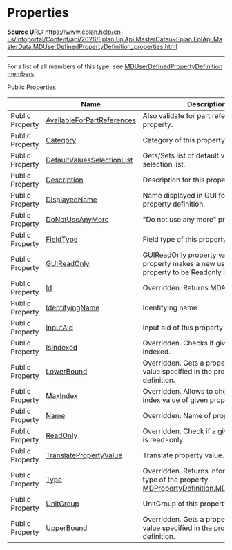 # Properties

**Source URL:** https://www.eplan.help/en-us/Infoportal/Content/api/2026/Eplan.EplApi.MasterDatau~Eplan.EplApi.MasterData.MDUserDefinedPropertyDefinition_properties.html

---

For a list of all members of this type, see [MDUserDefinedPropertyDefinition members](Eplan.EplApi.MasterDatau~Eplan.EplApi.MasterData.MDUserDefinedPropertyDefinition_members.html).

Public Properties

|  | Name | Description |
| --- | --- | --- |
| Public Property | [AvailableForPartReferences](Eplan.EplApi.MasterDatau~Eplan.EplApi.MasterData.MDUserDefinedPropertyDefinition~AvailableForPartReferences.html) | Also validate for part references property. |
| Public Property | [Category](Eplan.EplApi.MasterDatau~Eplan.EplApi.MasterData.MDUserDefinedPropertyDefinition~Category.html) | Category of this property definition. |
| Public Property | [DefaultValuesSelectionList](Eplan.EplApi.MasterDatau~Eplan.EplApi.MasterData.MDUserDefinedPropertyDefinition~DefaultValuesSelectionList.html) | Gets/Sets list of default values for selection list. |
| Public Property | [Description](Eplan.EplApi.MasterDatau~Eplan.EplApi.MasterData.MDUserDefinedPropertyDefinition~Description.html) | Description for this property definition. |
| Public Property | [DisplayedName](Eplan.EplApi.MasterDatau~Eplan.EplApi.MasterData.MDUserDefinedPropertyDefinition~DisplayedName.html) | Name displayed in GUI for this property definition. |
| Public Property | [DoNotUseAnyMore](Eplan.EplApi.MasterDatau~Eplan.EplApi.MasterData.MDUserDefinedPropertyDefinition~DoNotUseAnyMore.html) | "Do not use any more" property. |
| Public Property | [FieldType](Eplan.EplApi.MasterDatau~Eplan.EplApi.MasterData.MDUserDefinedPropertyDefinition~FieldType.html) | Field type of this property definition. |
| Public Property | [GUIReadOnly](Eplan.EplApi.MasterDatau~Eplan.EplApi.MasterData.MDUserDefinedPropertyDefinition~GUIReadOnly.html) | GUIReadOnly property value. This property makes a new user-defined property to be Readonly in GUI. |
| Public Property | [Id](Eplan.EplApi.MasterDatau~Eplan.EplApi.MasterData.MDUserDefinedPropertyDefinition~Id.html) | Overridden. Returns MDAnyPropertyId. |
| Public Property | [IdentifyingName](Eplan.EplApi.MasterDatau~Eplan.EplApi.MasterData.MDUserDefinedPropertyDefinition~IdentifyingName.html) | Identifying name |
| Public Property | [InputAid](Eplan.EplApi.MasterDatau~Eplan.EplApi.MasterData.MDUserDefinedPropertyDefinition~InputAid.html) | Input aid of this property definition. |
| Public Property | [IsIndexed](Eplan.EplApi.MasterDatau~Eplan.EplApi.MasterData.MDUserDefinedPropertyDefinition~IsIndexed.html) | Overridden. Checks if given property is indexed. |
| Public Property | [LowerBound](Eplan.EplApi.MasterDatau~Eplan.EplApi.MasterData.MDUserDefinedPropertyDefinition~LowerBound.html) | Overridden. Gets a property's minimal value specified in the property's definition. |
| Public Property | [MaxIndex](Eplan.EplApi.MasterDatau~Eplan.EplApi.MasterData.MDUserDefinedPropertyDefinition~MaxIndex.html) | Overridden. Allows to check maximal index value of given property. |
| Public Property | [Name](Eplan.EplApi.MasterDatau~Eplan.EplApi.MasterData.MDUserDefinedPropertyDefinition~Name.html) | Overridden. Name of property. |
| Public Property | [ReadOnly](Eplan.EplApi.MasterDatau~Eplan.EplApi.MasterData.MDUserDefinedPropertyDefinition~ReadOnly.html) | Overridden. Check if a given property is read-only. |
| Public Property | [TranslatePropertyValue](Eplan.EplApi.MasterDatau~Eplan.EplApi.MasterData.MDUserDefinedPropertyDefinition~TranslatePropertyValue.html) | Translate property value. |
| Public Property | [Type](Eplan.EplApi.MasterDatau~Eplan.EplApi.MasterData.MDUserDefinedPropertyDefinition~Type.html) | Overridden. Returns information about type of the property. [MDPropertyDefinition.MDPropertyType](Eplan.EplApi.MasterDatau~Eplan.EplApi.MasterData.MDPropertyDefinition+MDPropertyType.html) |
| Public Property | [UnitGroup](Eplan.EplApi.MasterDatau~Eplan.EplApi.MasterData.MDUserDefinedPropertyDefinition~UnitGroup.html) | UnitGroup of this property definition. |
| Public Property | [UpperBound](Eplan.EplApi.MasterDatau~Eplan.EplApi.MasterData.MDUserDefinedPropertyDefinition~UpperBound.html) | Overridden. Gets a property's maximal value specified in the property's definition. |



